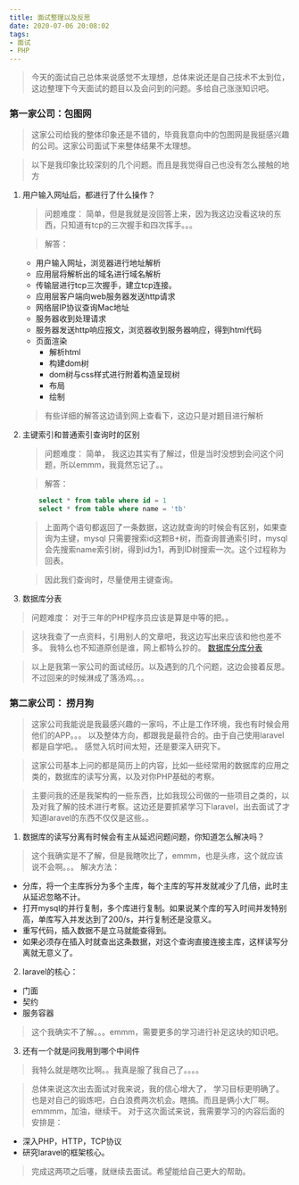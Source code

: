 ```yaml
---
title: 面试整理以及反思
date: 2020-07-06 20:08:02
tags:
- 面试
- PHP
---
```


> 今天的面试自己总体来说感觉不太理想，总体来说还是自己技术不太到位，这边整理下今天面试的题目以及会问到的问题。多给自己涨涨知识吧。

### 第一家公司：包图网

> 这家公司给我的整体印象还是不错的，毕竟我意向中的包图网是我挺感兴趣的公司。这家公司面试下来整体结果不太理想。

> 以下是我印象比较深刻的几个问题。而且是我觉得自己也没有怎么接触的地方

1. 用户输入网址后，都进行了什么操作？
    
    > 问题难度： 简单，但是我就是没回答上来，因为我这边没看这块的东西，只知道有tcp的三次握手和四次挥手。。。
    
    > 解答：
   
    * 用户输入网址，浏览器进行地址解析
    * 应用层将解析出的域名进行域名解析
    * 传输层进行tcp三次握手，建立tcp连接。
    * 应用层客户端向web服务器发送http请求
    * 网络层IP协议查询Mac地址
    * 服务器收到处理请求
    * 服务器发送http响应报文，浏览器收到服务器响应，得到html代码
    * 页面渲染
        * 解析html
        * 构建dom树
        * dom树与css样式进行附着构造呈现树
        * 布局
        * 绘制
    
    > 有些详细的解答这边请到网上查看下，这边只是对题目进行解析

2. 主键索引和普通索引查询时的区别
    
    > 问题难度： 简单， 我这边其实有了解过，但是当时没想到会问这个问题，所以emmm，我竟然忘记了。。
    
    > 解答：

    ```sql
        select * from table where id = 1
        select * from table where name = 'tb'
    ```
   > 上面两个语句都返回了一条数据，这边就查询的时候会有区别，如果查询为主键，mysql 只需要搜索id这颗B+树，而查询普通索引时，mysql会先搜索name索引树，得到id为1，再到ID树搜索一次。这个过程称为回表。
   
   > 因此我们查询时，尽量使用主键查询。
 
3. 数据库分表                                                                                                                                                                                                                                                                                                                                                                                                                                                                                                                                                                                                                                                                                                                                                                                                                                     
    
> 问题难度： 对于三年的PHP程序员应该是算是中等的把。。 

> 这块我查了一点资料，引用别人的文章吧，我这边写出来应该和他也差不多。
> 我特么也不知道原创是谁，网上都特么抄的。
[数据库分库分表](https://www.cnblogs.com/butterfly100/p/9034281.html)

> 以上是我第一家公司的面试经历。以及遇到的几个问题，这边会接着反思。不过回来的时候淋成了落汤鸡。。。

### 第二家公司： 捞月狗

> 这家公司我能说是我最感兴趣的一家吗，不止是工作环境，我也有时候会用他们的APP。。。 以及整体方向，都跟我是最符合的。由于自己使用laravel都是自学吧。。 感觉入坑时间太短，还是要深入研究下。

>  这家公司基本上问的都是简历上的内容，比如一些经常用的数据库的应用之类的，数据库的读写分离，以及对你PHP基础的考察。

> 主要问我的还是我架构的一些东西，比如我现公司做的一些项目之类的，以及对我了解的技术进行考察。这边还是要抓紧学习下laravel，出去面试了才知道laravel的东西不仅仅是这些。。

1. 数据库的读写分离有时候会有主从延迟问题问题，你知道怎么解决吗？
> 这个我确实是不了解，但是我瞎吹比了，emmm，也是头疼，这个就应该说不会啊。。。
> 解决方法：
* 分库，将一个主库拆分为多个主库，每个主库的写并发就减少了几倍，此时主从延迟忽略不计。
* 打开mysql的并行复制，多个库进行复制。如果说某个库的写入时间并发特别高，单库写入并发达到了200/s，并行复制还是没意义。
* 重写代码，插入数据不是立马就能查得到。
* 如果必须存在插入时就查出这条数据，对这个查询直接连接主库，这样读写分离就无意义了。

2. laravel的核心：
* 门面
* 契约
* 服务容器
> 这个我确实不了解。。。emmm，需要更多的学习进行补足这块的知识吧。

3. 还有一个就是问我用到哪个中间件
> 我特么就是瞎吹比啊。。我真是服了我自己了。。。。

> 总体来说这次出去面试对我来说，我的信心增大了，
>学习目标更明确了。也是对自己的锻炼吧，白白浪费两次机会。瞎搞。而且是俩小大厂啊。emmmm，加油，继续干。
> 对于这次面试来说，我需要学习的内容后面的安排是：

* 深入PHP，HTTP，TCP协议
* 研究laravel的框架核心。

> 完成这两项之后噻，就继续去面试。希望能给自己更大的帮助。